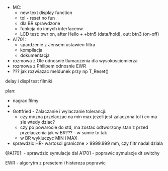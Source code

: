 - MC:
	- new text display function
	- tol - reset no fun
	- dla BR sprawdzone
	- funkcja do innych interfaceow
	- LCD test: pwr on, after Hello + +btn5 (data/hold), out:  btn3 (on-off)
- A1701:
	- spardzenie z Jensem ustawien filtra
	- kompilacja
	- dokumentacja
- rozmowa z Ole odnosnie tlumaczenia dla wysokosciomierza
- rozmowa z Philipem odnosnie EWR
- ??? jak rozwiazac meldunek przy np T_Reset()

delay i displ test
filmiki

plan:
- nagrac filmy
- 
- Gottfried - Zalaczanie i wylaczanie tolerancji:
	- czy mozna przelaczac na min max jezeli jest zalaczona tol i co ma sie wtedy dziac?
	- czy po powarocie do std, ma zostac odtworzony stan z przed przelaczenia jak w BR??? - w sumie to tak
	- w BR wykluczyc MIN i MAX
- sprawdzic HR- wartosci graniczne > 9999.999 mm, czy filtr nadal dziala


@A1701:
	- sprawdzic symulacje dal A1701
	- poprawic symulacje dt switchy

EWR - algorytm z presetem i histereza poprawic

